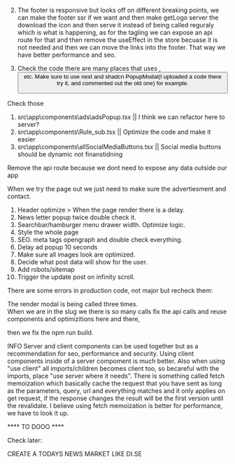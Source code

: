 



2. The footer is responsive but looks off on different breaking points, 
we can make the footer ssr if we want and then make getLogo server the download the icon and then serve it instead of being called reguraly which is what is happening, as for the tagling we can expose an api route for that and then remove the useEffect in the store becuase it is not needed and then we can move the links into the footer. That way we have better performance and seo. 

3. Check the code there are many places that uses <a>, <button> etc. Make sure to use next and shadcn PopupModal(I uploaded a code there try it, and commented out the old one) for example.   



Check those
1. src\app\components\ads\adsPopup.tsx || I think we can refactor here to server?
2. src\app\components\Rule_sub.tsx || Optimize the code and make it easier
3. src\app\components\allSocialMediaButtons.tsx || Social media buttons should be dynamic not finanstidning

Remove the api route because we dont need to expose any data outside our app


When we try the page out we just need to make sure the advertiesment and contact. 

1. Header optimize > When the page render there is a delay.
2. News letter popup twice double check it. 
3. Searchbar/hamburger menu drawer width. Optimize logic. 
4. Style the whole page
5. SEO. meta tags opengraph and double check everything. 
6. Delay ad popup 10 seconds
7. Make sure all images look are optimized. 
8. Decide what post data will show for the user. 
9. Add robots/sitemap
10. Trigger the update post on infinity scroll. 


There are some errors in production code, not major but recheck them:
   
The render modal is being called three times.    
When we are in the slug we there is so many calls
fix the api calls and reuse components and optimizitions here and there,

then we fix the npm run build.

INFO
Server and client components can be used together but as a recommendation for seo, performance and security. Using client components inside of a server compoment is much better. Also when using "use client" all imports/children becomes client too, so becareful with the imports, place "use server where it needs". There is something called fetch memoization which basically cache the request that you have sent as long as the parameters, query, url and everything matches and it only applies on get request, if the response changes the result will be the first version until the revalidate. I believe using fetch memoization is better for performance, we have to look it up.

**** TO DOOO ****

Check later:

CREATE A TODAYS NEWS MARKET LIKE DI.SE

